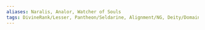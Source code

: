 ```yaml
---
aliases: Naralis, Analor, Watcher of Souls
tags: DivineRank/Lesser, Pantheon/Seldarine, Alignment/NG, Deity/Domain/Life, Deity/Domain/Grave
---
```

